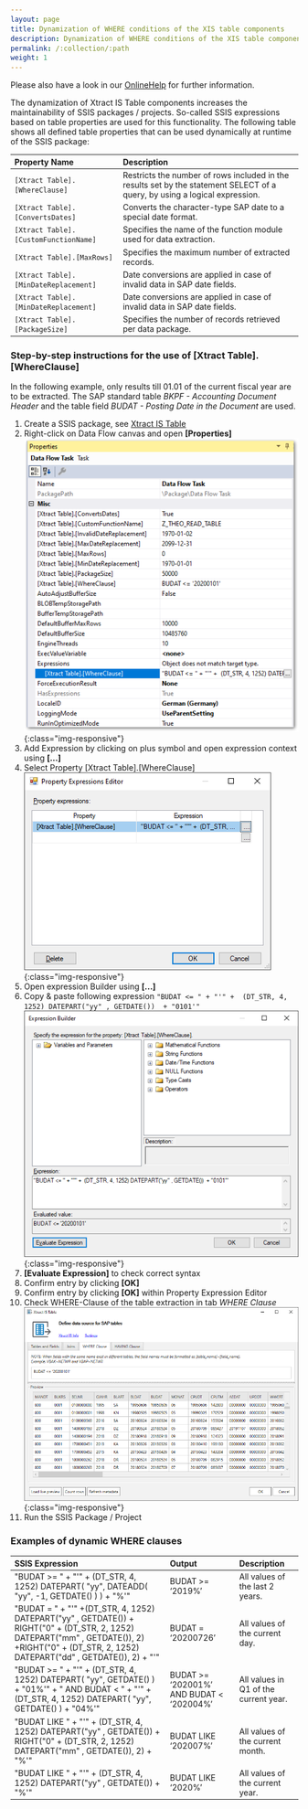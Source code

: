 ```yaml
---
layout: page
title: Dynamization of WHERE conditions of the XIS table components
description: Dynamization of WHERE conditions of the XIS table components
permalink: /:collection/:path
weight: 1
---
```


Please also have a look in our [OnlineHelp](https://help.theobald-software.com/en/) for further information.

The dynamization of Xtract IS Table components increases the maintainability of SSIS packages / projects. So-called SSIS expressions based on table properties are used for this functionality. The following table shows all defined table properties that can be used dynamically at runtime of the SSIS package:


|Property Name|Description|
|:----|:----|
| `[Xtract Table].[WhereClause]`| Restricts the number of rows included in the results set by the statement SELECT of a query, by using a logical expression.|
| `[Xtract Table].[ConvertsDates]`|Converts the character-type SAP date to a special date format.|
| `[Xtract Table].[CustomFunctionName]`| Specifies the name of the function module used for data extraction.|
| `[Xtract Table].[MaxRows]`|Specifies the maximum number of extracted records.|
| `[Xtract Table].[MinDateReplacement]`|Date conversions are applied in case of invalid data in SAP date fields.|
| `[Xtract Table].[MinDateReplacement]`|Date conversions are applied in case of invalid data in SAP date fields.|
| `[Xtract Table].[PackageSize]`| Specifies the number of records retrieved per data package.|


### Step-by-step instructions for the use of [Xtract Table].[WhereClause]

In the following example, only results till 01.01 of the current fiscal year are to be extracted. The SAP standard table *BKPF - Accounting Document Header* and the table field *BUDAT - Posting Date in the Document* are used. 

1. Create a SSIS package, see [Xtract IS Table](https://help.theobald-software.com/en/xtract-is/table)
2. Right-click on Data Flow canvas and open **[Properties]**
![data_flow_properties](/img/contents/xis/data_flow_properties_expressions.png){:class="img-responsive"}
3. Add Expression by clicking on plus symbol and open expression context using **[...]**
4. Select Property [Xtract Table].[WhereClause]
![expression_editor](/img/contents/xis/property_expression_editor.png){:class="img-responsive"}
5. Open expression Builder using **[...]**
6. Copy & paste following expression `"BUDAT <= " + "'" +  (DT_STR, 4, 1252) DATEPART("yy" , GETDATE())  + "0101'"`
![expression_builder](/img/contents/xis/expression_builder.png){:class="img-responsive"}
7. **[Evaluate Expression]** to check correct syntax
8. Confirm entry by clicking **[OK]**
9. Confirm entry by clicking **[OK]** within Property Expression Editor
10. Check WHERE-Clause of the table extraction in tab *WHERE Clause*
![xis-where-condition](/img/contents/xis/xis_where_clause_tab.png){:class="img-responsive"}
11. Run the SSIS Package / Project


### Examples of dynamic WHERE clauses

|SSIS Expression|	Output	| Description |
|:----|:----|:----|
|"BUDAT >= " + "'" + (DT_STR, 4, 1252) DATEPART( "yy", DATEADD( "yy", -1, GETDATE() ) ) + "%'"|	BUDAT >= ‘2019%’	|All values of the last 2 years. |
|"BUDAT = " + "'" +(DT_STR, 4, 1252) DATEPART("yy" , GETDATE()) + RIGHT("0" + (DT_STR, 2, 1252) DATEPART("mm" , GETDATE()), 2) +RIGHT("0" + (DT_STR, 2, 1252) DATEPART("dd" , GETDATE()), 2) + "'"|	BUDAT = ‘20200726’|	All values of the current day.|
|"BUDAT >= " + "'" + (DT_STR, 4, 1252) DATEPART( "yy", GETDATE() ) + "01%'" + " AND BUDAT < " + "'" + (DT_STR, 4, 1252) DATEPART( "yy", GETDATE() ) + "04%'"|	BUDAT >= ‘202001%’ AND BUDAT < ‘202004%’|	All values in Q1 of the current year.|
|"BUDAT LIKE " + "'" + (DT_STR, 4, 1252) DATEPART("yy" , GETDATE()) + RIGHT("0" + (DT_STR, 2, 1252) DATEPART("mm" , GETDATE()), 2) + "%'"| BUDAT LIKE ‘202007%’	| All values of the current month. |
|"BUDAT LIKE " + "'" + (DT_STR, 4, 1252) DATEPART("yy" , GETDATE()) + "%'"|	BUDAT LIKE ‘2020%’	|All values of the current year. |